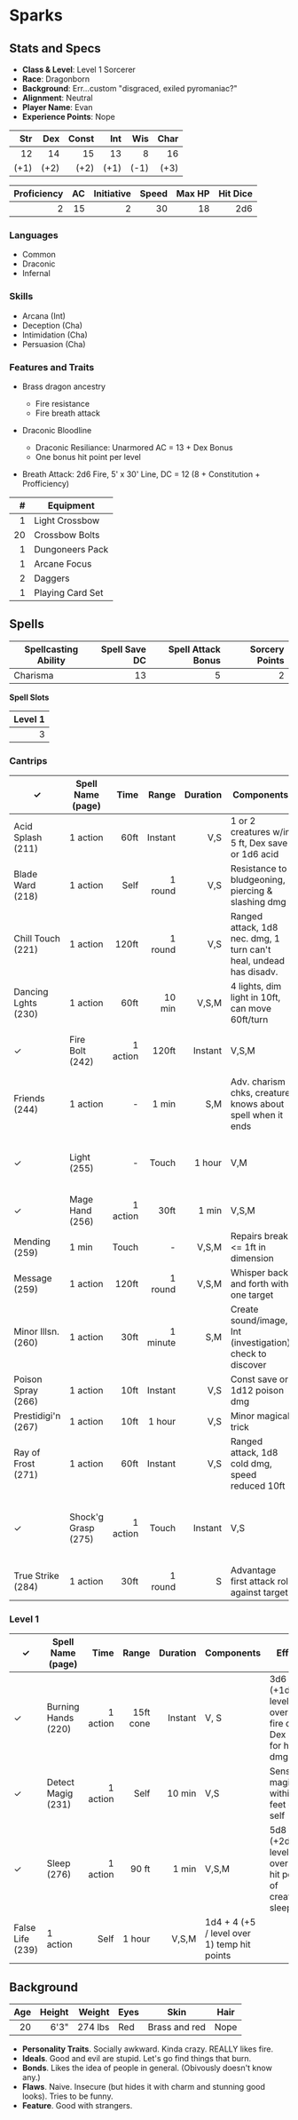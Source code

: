 # Sparks

## Stats and Specs

* **Class & Level**: Level 1 Sorcerer
* **Race**: Dragonborn
* **Background**: Err...custom "disgraced, exiled pyromaniac?"
* **Alignment**: Neutral
* **Player Name**: Evan
* **Experience Points**: Nope

Str | Dex | Const | Int | Wis | Char
--: | --: | ----: | --: | --: | ---:
12  |  14 |    15 |  13 |   8 |   16
(+1)| (+2)|   (+2)| (+1)| (-1)|  (+3)

Proficiency | AC  | Initiative | Speed | Max HP | Hit Dice
----------: | --: | ---------: | ----: | -----: | -------:
2           | 15  | 2          | 30    |     18 | 2d6

### Languages

* Common
* Draconic
* Infernal

### Skills

* Arcana (Int)
* Deception (Cha)
* Intimidation (Cha)
* Persuasion (Cha)

### Features and Traits

* Brass dragon ancestry
  * Fire resistance
  * Fire breath attack

* Draconic Bloodline
  * Draconic Resiliance: Unarmored AC = 13 + Dex Bonus
  * One bonus hit point per level

* Breath Attack: 2d6 Fire, 5' x 30' Line, DC = 12 (8 + Constitution + Profficiency)

\#  | Equipment
--: | ---------
1   | Light Crossbow
20  | Crossbow Bolts
1   | Dungoneers Pack
1   | Arcane Focus
2   | Daggers
1   | Playing Card Set

## Spells

Spellcasting Ability | Spell Save DC | Spell Attack Bonus | Sorcery Points
-------------------- | ------------: | -----------------: | -------------:
Charisma             | 13            | 5                  | 2

**Spell Slots**

Level 1 |
------: |
3       |

### Cantrips

✓  | Spell Name (page)  | Time     | Range | Duration | Components | Effect
---| ------------------ | -------: | ----: | -------: | ---------- | ------
   | Acid Splash (211)  | 1 action | 60ft  | Instant  | V,S        | 1 or 2 creatures w/in 5 ft, Dex save or 1d6 acid
   | Blade Ward (218)   | 1 action | Self  | 1 round  | V,S        | Resistance to bludgeoning, piercing & slashing dmg
   | Chill Touch (221)  | 1 action | 120ft | 1 round  | V,S        | Ranged attack, 1d8 nec. dmg, 1 turn can't heal, undead has disadv.
   | Dancing Lghts (230)| 1 action | 60ft  | 10 min   | V,S,M      | 4 lights, dim light in 10ft, can move 60ft/turn
✓  | Fire Bolt (242)    | 1 action | 120ft | Instant  | V,S,M      | Ranged attack, 1d10 Fire Dmg
   | Friends (244)      | 1 action | -     | 1 min    | S,M        | Adv. charism chks, creature knows about spell when it ends
✓  | Light (255)        | -        | Touch | 1 hour   | V,M        | Obj. casts bright light, 20ft, dim light 20ft
✓  | Mage Hand (256)    | 1 action | 30ft  | 1 min    | V,S,M      | Manipulate things within 30ft
   | Mending (259)      | 1 min    | Touch | -        | V,S,M      | Repairs break <= 1ft in dimension
   | Message (259)      | 1 action | 120ft | 1 round  | V,S,M      | Whisper back and forth with one target
   | Minor Illsn. (260) | 1 action | 30ft  | 1 minute | S,M        | Create sound/image, Int (investigation) check to discover
   | Poison Spray (266) | 1 action | 10ft  | Instant  | V,S        | Const save or 1d12 poison dmg
   | Prestidigi'n (267) | 1 action | 10ft  | 1 hour   | V,S        | Minor magical trick
   | Ray of Frost (271) | 1 action | 60ft  | Instant  | V,S        | Ranged attack, 1d8 cold dmg, speed reduced 10ft
✓  | Shock'g Grasp (275)| 1 action | Touch | Instant  | V,S        | Melee atk w/ adv if target wears metal, 1d8 lightning
   | True Strike (284)  | 1 action | 30ft  | 1 round  | S          | Advantage first attack roll against target

### Level 1

✓  | Spell Name (page)  | Time     | Range | Duration | Components | Effect
---| ------------------ | -------: | ----: | -------: | ---------- | ------
✓  | Burning Hands (220)| 1 action | 15ft cone | Instant | V, S    | 3d6 (+1d6 / level over 1) fire dmg, Dex save for half dmg
✓  | Detect Magig (231) | 1 action | Self  | 10 min   | V,S        | Sense magic within 30 feet of self
✓  | Sleep (276)        | 1 action | 90 ft | 1 min    | V,S,M      | 5d8 (+2d8 / level over 1) hit points of creatures sleep
   | False Life (239)   | 1 action | Self  | 1 hour   | V,S,M      | 1d4 + 4 (+5 / level over 1) temp hit points 

## Background

Age | Height | Weight  | Eyes | Skin          | Hair
--: | -----: | ------: | ---- | ------------- | ----
20  | 6'3"   | 274 lbs | Red  | Brass and red | Nope

* **Personality Traits**. Socially awkward. Kinda crazy. REALLY likes fire.
* **Ideals**. Good and evil are stupid. Let's go find things that burn.
* **Bonds**. Likes the idea of people in general. (Obivously doesn't know any.)
* **Flaws**. Naive. Insecure (but hides it with charm and stunning good looks). Tries to be funny.
* **Feature**. Good with strangers.
